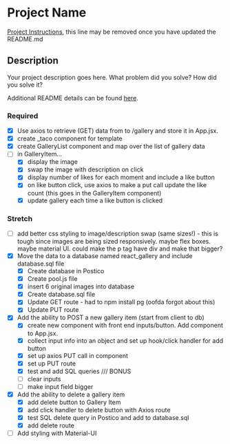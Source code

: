 # Project Name

[Project Instructions](./INSTRUCTIONS.md), this line may be removed once you have updated the README.md

## Description

Your project description goes here. What problem did you solve? How did you solve it?

Additional README details can be found [here](https://github.com/PrimeAcademy/readme-template/blob/master/README.md).

### Required
- [x] Use axios to retrieve (GET) data from to /gallery and store it in App.jsx.
- [x] create _taco component for template
- [x] create GalleryList component and map over the list of gallery data
- [ ] in GalleryItem...
  - [x] display the image
  - [x] swap the image with description on click
  - [x] display number of likes for each moment and include a like button
  - [x] on like button click, use axios to make a put call update the like count (this goes in the GalleryItem component)
  - [x] update gallery each time a like button is clicked

### Stretch
- [ ] add better css styling to image/description swap (same sizes!) - this is tough since images are being sized responsively. maybe flex boxes. maybe material UI. could make the p tag have div and make that bigger?
- [x] Move the data to a database named react_gallery and include database.sql file
  - [x] Create database in Postico
  - [x] Create pool.js file
  - [x] insert 6 original images into database
  - [x] Create database.sql file
  - [x] Update GET route - had to npm install pg (oofda forgot about this)
  - [x] Update PUT route
- [x] Add the ability to POST a new gallery item (start from client to db)
  - [x] create new component with front end inputs/button. Add component to App.jsx. 
  - [x] collect input info into an object and set up hook/click handler for add button
  - [x] set up axios PUT call in component
  - [x] set up PUT route
  - [x] test and add SQL queries
  /// BONUS
  - [ ] clear inputs
  - [ ] make input field bigger
- [x] Add the ability to delete a gallery item
  - [x] add delete button to Gallery Item
  - [x] add click handler to delete button with Axios route
  - [x] test SQL delete query in Postico and add to database.sql
  - [x] add delete route
- [ ] Add styling with Material-UI